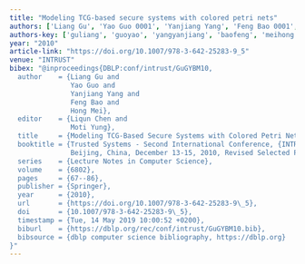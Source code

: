 ```yaml
---
title: "Modeling TCG-based secure systems with colored petri nets"
authors: ['Liang Gu', 'Yao Guo 0001', 'Yanjiang Yang', 'Feng Bao 0001', 'Hong Mei']
authors-key: ['guliang', 'guoyao', 'yangyanjiang', 'baofeng', 'meihong']
year: "2010"
article-link: "https://doi.org/10.1007/978-3-642-25283-9_5"
venue: "INTRUST"
bibex: "@inproceedings{DBLP:conf/intrust/GuGYBM10,
  author    = {Liang Gu and
               Yao Guo and
               Yanjiang Yang and
               Feng Bao and
               Hong Mei},
  editor    = {Liqun Chen and
               Moti Yung},
  title     = {Modeling TCG-Based Secure Systems with Colored Petri Nets},
  booktitle = {Trusted Systems - Second International Conference, {INTRUST} 2010,
               Beijing, China, December 13-15, 2010, Revised Selected Papers},
  series    = {Lecture Notes in Computer Science},
  volume    = {6802},
  pages     = {67--86},
  publisher = {Springer},
  year      = {2010},
  url       = {https://doi.org/10.1007/978-3-642-25283-9\_5},
  doi       = {10.1007/978-3-642-25283-9\_5},
  timestamp = {Tue, 14 May 2019 10:00:52 +0200},
  biburl    = {https://dblp.org/rec/conf/intrust/GuGYBM10.bib},
  bibsource = {dblp computer science bibliography, https://dblp.org}
}"
---
```

